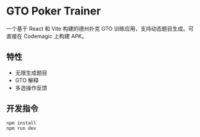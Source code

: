 # GTO Poker Trainer

一个基于 React 和 Vite 构建的德州扑克 GTO 训练应用，支持动态题目生成。可直接在 Codemagic 上构建 APK。

## 特性

- 无限生成题目
- GTO 解释
- 多选操作反馈

## 开发指令

```bash
npm install
npm run dev
```
